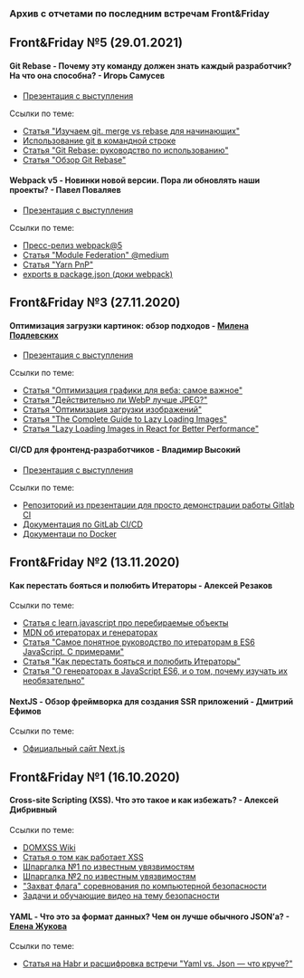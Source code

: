 ### Архив с отчетами по последним встречам Front&Friday 

## Front&Friday №5 (29.01.2021)

#### Git Rebase - Почему эту команду должен знать каждый разработчик? На что она способна? - Игорь Самусев
- [Презентация с выступления](https://yadi.sk/d/nfsRk6qqNaEkag)

Ссылки по теме:
- [Статья "Изучаем git. merge vs rebase для начинающих"](https://webdevkin.ru/posts/raznoe/izuchaem-git-merge-vs-rebase-dlya-nachinayushhix)
- [Использование git в командной строке](https://gitexplorer.com/)
- [Статья "Git Rebase: руководство по использованию"](https://habr.com/ru/post/161009/)
- [Статья "Обзор Git Rebase"](http://forasoft.github.io/git-rebase-overview/)

#### Webpack v5 - Новинки новой версии. Пора ли обновлять наши проекты? - Павел Поваляев
- [Презентация с выступления](https://drive.google.com/file/d/1zsbQA8U_quVXDpheFCo4adPSGYQuHQtg/view)

Ссылки по теме:
- [Пресс-релиз webpack@5](https://webpack.js.org/blog/2020-10-10-webpack-5-release/)
- [Статья "Module Federation" @medium](https://medium.com/swlh/webpack-5-module-federation-a-game-changer-to-javascript-architecture-bcdd30e02669)
- [Статья "Yarn PnP"](https://yarnpkg.com/features/pnp)
- [exports в package.json (доки webpack)](https://nodejs.org/api/packages.html#packages_exports)


## Front&Friday №3 (27.11.2020)

#### Оптимизация загрузки картинок: обзор подходов - [Милена Подлевских](https://www.instagram.com/weirddark_/)
- [Презентация с выступления](/RDSFront&Friday/3season_2020-now/files/ff03_images.pdf)

Ссылки по теме:
- [Статья "Оптимизация графики для веба: самое важное"](https://habr.com/ru/post/422531/)
- [Статья "Действительно ли WebP лучше JPEG?"](https://medium.com/@inna_netum/%D0%B4%D0%B5%D0%B9%D1%81%D1%82%D0%B2%D0%B8%D1%82%D0%B5%D0%BB%D1%8C%D0%BD%D0%BE-%D0%BB%D0%B8-webp-%D0%BB%D1%83%D1%87%D1%88%D0%B5-jpeg-91639d852035)
- [Статья "Оптимизация загрузки изображений"](https://habr.com/ru/post/482820/)
- [Статья "The Complete Guide to Lazy Loading Images"](https://css-tricks.com/the-complete-guide-to-lazy-loading-images/)
- [Статья "Lazy Loading Images in React for Better Performance"](https://levelup.gitconnected.com/lazy-loading-images-in-react-for-better-performance-5df73654ea05)

#### CI/CD для фронтенд-разработчиков - Владимир Высокий
- [Презентация с выступления](https://docs.google.com/presentation/d/1MzBZ_9UKXEUFhtaawm1wBYLOY_UzSJWUIg6dQ8F_DhQ)

Ссылки по теме:
- [Репозиторий из презентации для просто демонстрации работы Gitlab CI](https://gitlab.com/vladimirvysokiy/frontendci)
- [Документация по GitLab CI/CD](https://docs.gitlab.com/ee/ci/)
- [Документаци по Docker](https://www.docker.com/)

## Front&Friday №2 (13.11.2020)

#### Как перестать бояться и полюбить Итераторы - Алексей Резаков
Ссылки по теме:
- [Статья с learn.javascript про перебираемые объекты](https://learn.javascript.ru/iterable)
- [MDN об итераторах и генераторах](https://developer.mozilla.org/ru/docs/Web/JavaScript/Guide/Iterators_and_Generators)
- [Статья "Самое понятное руководство по итераторам в ES6 JavaScript. С примерами"](https://medium.com/@stasonmars/%D1%81%D0%B0%D0%BC%D0%BE%D0%B5-%D0%BF%D0%BE%D0%BD%D1%8F%D1%82%D0%BD%D0%BE%D0%B5-%D1%80%D1%83%D0%BA%D0%BE%D0%B2%D0%BE%D0%B4%D1%81%D1%82%D0%B2%D0%BE-%D0%BF%D0%BE-%D0%B8%D1%82%D0%B5%D1%80%D0%B0%D1%82%D0%BE%D1%80%D0%B0%D0%BC-%D0%B2-es6-javascript-%D1%81-%D0%BF%D1%80%D0%B8%D0%BC%D0%B5%D1%80%D0%B0%D0%BC%D0%B8-e1c01206af23)
- [Статья "Как перестать бояться и полюбить Итераторы"](https://webdevblog.ru/kak-perestat-boyatsya-i-poljubit-iteratory/)
- [Статья "О генераторах в JavaScript ES6, и о том, почему изучать их необязательно"](https://habr.com/ru/company/ruvds/blog/417481/)

#### NextJS - Обзор фреймворка для создания SSR приложений - Дмитрий Ефимов
Ссылки по теме:
- [Официальный сайт Next.js](https://nextjs.org/)

## Front&Friday №1 (16.10.2020)

#### Cross-site Scripting (XSS). Что это такое и как избежать? - Алексей Дибривный
Ссылки по теме:
- [DOMXSS Wiki](https://github.com/wisec/domxsswiki)
- [Статья о том как работает XSS](https://portswigger.net/web-security/cross-site-scripting)
- [Шпаргалка №1 по известным увязвимостям](http://public-firing-range.appspot.com/)
- [Шпаргалка №2 по известным увязвимостям](https://portswigger.net/web-security/cross-site-scripting/cheat-sheet)
- ["Захват флага" соревнования по компьютерной безопасности](https://www.acictf.com/)
- [Задачи и обучающие видео на тему безопасности](https://www.hacker101.com/)

#### YAML - Что это за формат данных? Чем он лучше обычного JSON’а? - [Елена Жукова](https://www.instagram.com/lenochka_shark/)
Ссылки по теме:
- [Статья на Habr и расшифровка встречи "Yaml vs. Json — что круче?"](https://habr.com/ru/company/rambler_group/blog/525498/)

